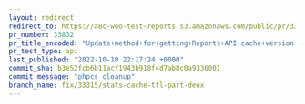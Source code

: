 ```yaml
---
layout: redirect
redirect_to: https://a8c-woo-test-reports.s3.amazonaws.com/public/pr/33832/api/index.html
pr_number: 33832
pr_title_encoded: "Update+method+for+getting+Reports+API+cache+version+number...+again"
pr_test_type: api
last_published: "2022-10-10 22:17:24 +0000"
commit_sha: b3e52fcb6b11acf1943b918f4d7ab8c0a9336001
commit_message: "phpcs cleanup"
branch_name: fix/33315/stats-cache-ttl-part-deux
---
```

